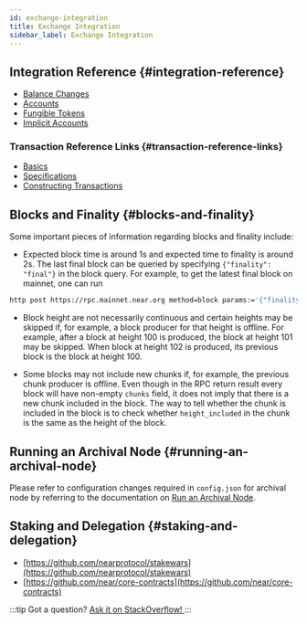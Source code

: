 ```yaml
---
id: exchange-integration
title: Exchange Integration
sidebar_label: Exchange Integration
---
```


## Integration Reference {#integration-reference}

- [Balance Changes](/integrator/balance-changes)
- [Accounts](/integrator/accounts)
- [Fungible Tokens](/integrator/fungible-tokens)
- [Implicit Accounts](/integrator/implicit-accounts)

### Transaction Reference Links {#transaction-reference-links}

- [Basics](/concepts/protocol/transactions)
- [Specifications](https://nomicon.io/RuntimeSpec/Transactions)
- [Constructing Transactions](/integrator/create-transactions)

## Blocks and Finality {#blocks-and-finality}

Some important pieces of information regarding blocks and finality include:

- Expected block time is around 1s and expected time to finality is around 2s. The last final block can be queried by specifying `{"finality": "final"}` in the block query. For example, to get the latest final block on mainnet, one can run

```bash
http post https://rpc.mainnet.near.org method=block params:='{"finality":"final"}' id=123 jsonrpc=2.0
```

- Block height are not necessarily continuous and certain heights may be skipped if, for example, a block producer for that height is offline. For example, after a block at height 100 is produced, the block at height 101 may be skipped. When block at height 102 is produced, its previous block is the block at height 100.

- Some blocks may not include new chunks if, for example, the previous chunk producer is offline. Even though in the RPC return result every block will have non-empty `chunks` field, it does not imply that there is a new chunk included in the block.
  The way to tell whether the chunk is included in the block is to check whether `height_included` in the chunk is the same as the height of the block.

## Running an Archival Node {#running-an-archival-node}

Please refer to configuration changes required in `config.json` for archival node by referring to the documentation on [Run an Archival Node](https://near-nodes.io/archival/run-archival-node-with-nearup).

## Staking and Delegation {#staking-and-delegation}

- [https://github.com/nearprotocol/stakewars](https://github.com/nearprotocol/stakewars)
- [https://github.com/near/core-contracts](https://github.com/near/core-contracts)

:::tip Got a question? <a href="https://stackoverflow.com/questions/tagged/nearprotocol"> Ask it on StackOverflow! </a>
:::
